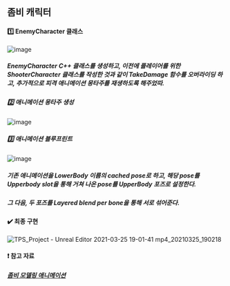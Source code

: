 ## 좀비 캐릭터

#### :one: EnemyCharacter 클래스

![image](https://user-images.githubusercontent.com/52204522/112452335-df40a300-8d99-11eb-935e-c956d993b693.png)

##### EnemyCharacter C++ 클래스를 생성하고, 이전에 플레이어를 위한 ShooterCharacter 클래스를 작성한 것과 같이 TakeDamage 함수를 오버라이딩 하고, 추가적으로 피격 애니메이션 몽타주를 재생하도록 해주었따.

##### :two: 애니메이션 몽타주 생성

![image](https://user-images.githubusercontent.com/52204522/112454263-d781fe00-8d9b-11eb-9943-63004ac233e9.png)

##### :three: 애니메이션 블루프린트

![image](https://user-images.githubusercontent.com/52204522/112454439-05674280-8d9c-11eb-8ed7-98680810100b.png)

##### 기존 애니메이션을 LowerBody 이름의 cached pose로 하고, 해당 pose를 Upperbody slot을 통해 거쳐 나온 pose를 UpperBody 포즈로 설정한다.
##### 그 다음, 두 포즈를 Layered blend per bone을 통해 서로 섞어준다.

#### :heavy_check_mark: 최종 구현

![TPS_Project - Unreal Editor 2021-03-25 19-01-41 mp4_20210325_190218](https://user-images.githubusercontent.com/52204522/112455069-b66ddd00-8d9c-11eb-9dd4-88a4b0968854.gif)

#### :heavy_exclamation_mark: 참고 자료

##### [좀비 모델링 애니메이션](https://www.mixamo.com/#/?page=1&query=zombie&type=Motion%2CMotionPack)
